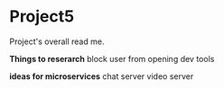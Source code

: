 # Project5

Project's overall read me.

**Things to reserarch**
block user from opening dev tools

**ideas for microservices**
chat server
video server
